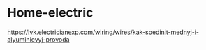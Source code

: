 # Home-electric

https://lvk.electricianexp.com/wiring/wires/kak-soedinit-mednyj-i-alyuminievyj-provoda

